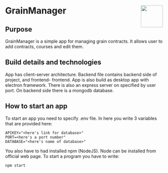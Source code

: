 # GrainManager <img src="https://github.com/Tulipanik/GrainManager/blob/main/frontend/frontend_look/logo/icon.ico" width="70" align="right">
## Purpose
GrainManager is a simple app for managing grain contracts. It allows user to add contracts, courses and edit them.
## Build details and technologies
App has client-server architecture. Backend file contains backend side of project, and frontend- frontend.
App is also build as desktop app with electron framework. There is also an express server on specified by user port.
On backend side there is a mongodb database.
## How to start an app
To start an app you need to specify .env file. In here you write 3 variables that are provided here:
````
APIKEY="<here's link for database>"
PORT=<here's a port number"
DATABASE="<here's name of database>"
````
You also have to had installed npm (NodeJS). Node can be installed from official web page.
To start a program you have to write:
````pwsh
npm start
````

